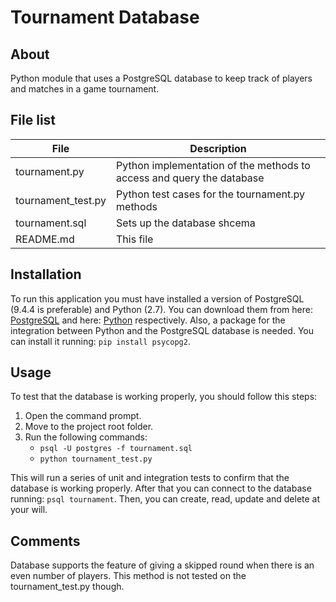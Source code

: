 # Tournament Database

## About

Python module that uses a PostgreSQL database to keep track of players and matches in a game tournament.

## File list

| File | Description |
|------|-------------|
| tournament.py | Python implementation of the methods to access and query the database |
| tournament_test.py | Python test cases for the tournament.py methods |
| tournament.sql | Sets up the database shcema |
| README.md | This file |

## Installation

To run this application you must have installed a version of PostgreSQL (9.4.4 is preferable) and Python (2.7). You can download them from here: [PostgreSQL][1] and here: [Python][2] respectively. Also, a package for the integration between Python and the PostgreSQL database is needed. You can install it running: `pip install psycopg2`.

## Usage

To test that the database is working properly, you should follow this steps:

1. Open the command prompt.
2. Move to the project root folder.
3. Run the following commands:
	- `psql -U postgres -f tournament.sql`
	- `python tournament_test.py`

This will run a series of unit and integration tests to confirm that the database is working properly. After that you can connect to the database running: `psql tournament`. Then, you can create, read, update and delete at your will.

## Comments

Database supports the feature of giving a skipped round when there is an even number of players. This method is not tested on the tournament_test.py though.

[1]: http://www.postgresql.org/download/
[2]: https://www.python.org/downloads/
